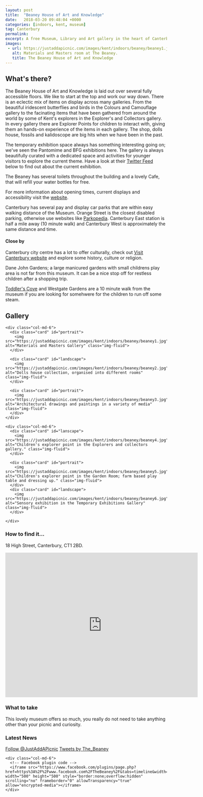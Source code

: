 ```yaml
---
layout: post
title:  "Beaney House of Art and Knowledge"
date:   2018-03-20 09:48:04 +0000
categories: [indoors, kent, museum]
tag: Canterbury
permalink: 
excerpt: A free Museum, Library and Art gallery in the heart of Canterbury.  This little gem offers a wealth of knowledge, culture and fun for the whole family.  With regualrly changing exhibitions and lots of family-friendly activites throughout the year, it's well worth a visit.
images:
 - url: https://justaddapicnic.com/images/kent/indoors/beaney/beaney1.jpg
   alt: Materials and Masters room at The Beaney.
   title: The Beaney House of Art and Knowledge 
---
```


## What's there?
The Beaney House of Art and Knowledge is laid out over several fully accessible floors.  We like to start at the top and work our way down. There is an eclectic mix of items on display across many galleries.  From the beautiful iridescent butterflies and birds in the Colours and Camouflage gallery to the facinating items that have been gathered from around the world by some of Kent's explorers in the Explorer's and Collectors gallery.  In every gallery there are Explorer Points for children to interact with, giving them an hands-on experience of the items in each gallery.  The shop, dolls house, fossils and kalidoscope are big hits when we have been in the past.

The temporary exhibition space always has something interesting going on; we've seen the Pantomime and BFG exhibitions here.  The gallery is always beautifully curated with a dedicated space and activities for younger visitors to explore the current theme.  Have a look at their [Twitter Feed](https://twitter.com/The_Beaney) below to find out about the current exhibition.

The Beaney has several toilets throughout the building and a lovely Cafe, that will refill your water bottles for free.

For more information about opening times, current displays and accessibility visit the [website](https://canterburymuseums.co.uk/beaney/).

Canterbury has several pay and display car parks that are within easy walking distance of the Museum.  Orange Street is the closest disabled parking, otherwise use websites like [Parkopedia](https://en.parkopedia.co.uk/).  Canterbury East station is half a mile away (10 minute walk) and Canterbury West is approximately the same distance and time.

#### Close by

Canterbury city centre has a lot to offer culturally, check out [Visit Canterbury website](http://www.canterbury.co.uk/) and explore some history, culture or religion.

Dane John Gardens; a large manicured gardens with small childrens play area is not far from this museum.  It can be a nice stop off for restless children after a shopping trip.

[Toddler's Cove](http://www.justaddapicnic.com/outdoors/kent/park/2018/01/17/toddlers-cove.html) and Westgate Gardens are a 10 minute walk from the museum if you are looking for somehwere for the children to run off some steam.

## Gallery

<div class="container">

  <div class="row">

    <div class="col-md-6">
      <div class="card" id="portrait">
        <img src="https://justaddapicnic.com/images/kent/indoors/beaney/beaney1.jpg" alt="Materials and Masters Gallery" class="img-fluid">
      </div>

      <div class="card" id="landscape">
        <img src="https://justaddapicnic.com/images/kent/indoors/beaney/beaney2.jpg" alt="Dolls house collection, organised into different rooms" class="img-fluid">
      </div>  

      <div class="card" id="portrait">
        <img src="https://justaddapicnic.com/images/kent/indoors/beaney/beaney3.jpg" alt="Architectural drawings and paintings in a variety of media" class="img-fluid">
      </div>
    </div>

    <div class="col-md-6">
      <div class="card" id="lanscape">
        <img src="https://justaddapicnic.com/images/kent/indoors/beaney/beaney4.jpg" alt="Children's explorer point in the Explorers and collectors gallery." class="img-fluid">
      </div>

      <div class="card" id="portrait">
        <img src="https://justaddapicnic.com/images/kent/indoors/beaney/beaney5.jpg" alt="Children's explorer point in the Garden Room; farm based play table and dressing up." class="img-fluid">
      </div>
      <div class="card" id="landscape">
        <img src="https://justaddapicnic.com/images/kent/indoors/beaney/beaney6.jpg" alt="Sensory exhibition in the Temporary Exhibitions Gallery" class="img-fluid">
      </div>

    </div>

   

  </div>      
</div>


### How to find it...
18 High Street, Canterbury, CT1 2BD.

<iframe src="https://www.google.com/maps/embed?pb=!1m18!1m12!1m3!1d2495.711305943826!2d1.0769509520545848!3d51.27963297949831!2m3!1f0!2f0!3f0!3m2!1i1024!2i768!4f13.1!3m3!1m2!1s0x47decbb5826e2385%3A0x617b4e46752e8fe3!2sThe+Beaney+House+of+Art+%26+Knowledge!5e0!3m2!1sen!2suk!4v1521542122862" width="600" height="450" frameborder="0" style="border:0" allowfullscreen></iframe>

### What to take
This lovely museum offers so much, you really do not need to take anything other than your picnic and curiosity.

### Latest News

<div class="container">
  <div class="row">
    <div class="col-md-6">
      <!-- Follow JAAP on Twitter -->
      <a href="https://twitter.com/JustAddAPicnic?ref_src=twsrc%5Etfw" class="twitter-follow-button" data-show-count="false">Follow @JustAddAPicnic</a><script async src="https://platform.twitter.com/widgets.js" charset="utf-8"></script>
      <!-- Twitter plugin code -->
      <a class="twitter-timeline" data-width="1000" data-height="500" href="https://twitter.com/The_Beaney?ref_src=twsrc%5Etfw">Tweets by The_Beaney</a> <script async src="https://platform.twitter.com/widgets.js" charset="utf-8"></script>
    </div>
  
    <div class="col-md-6">
      <!-- Facebook plugin code -->
      <iframe src="https://www.facebook.com/plugins/page.php?href=https%3A%2F%2Fwww.facebook.com%2FTheBeaney%2F&tabs=timeline&width=500&height=500&small_header=true&adapt_container_width=true&hide_cover=false&show_facepile=true&appId" width="500" height="500" style="border:none;overflow:hidden" scrolling="no" frameborder="0" allowTransparency="true" allow="encrypted-media"></iframe>
    </div>
  </div>
</div>




